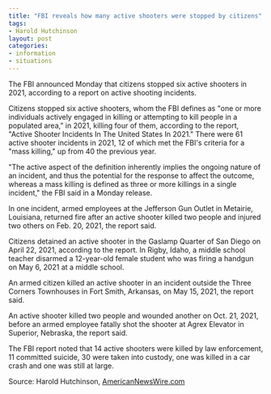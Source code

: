 ```yaml
---
title: "FBI reveals how many active shooters were stopped by citizens"
tags:
- Harold Hutchinson
layout: post
categories:
- information
- situations
---
```


The FBI announced Monday that citizens stopped six active shooters in 2021, according to a report on active shooting incidents.

Citizens stopped six active shooters, whom the FBI defines as "one or more individuals actively engaged in killing or attempting to kill people in a populated area," in 2021, killing four of them, according to the report, "Active Shooter Incidents In The United States In 2021." There were 61 active shooter incidents in 2021, 12 of which met the FBI's criteria for a "mass killing," up from 40 the previous year.

"The active aspect of the definition inherently implies the ongoing nature of an incident, and thus the potential for the response to affect the outcome, whereas a mass killing is defined as three or more killings in a single incident," the FBI said in a Monday release.

In one incident, armed employees at the Jefferson Gun Outlet in Metairie, Louisiana, returned fire after an active shooter killed two people and injured two others on Feb. 20, 2021, the report said.

Citizens detained an active shooter in the Gaslamp Quarter of San Diego on April 22, 2021, according to the report. In Rigby, Idaho, a middle school teacher disarmed a 12-year-old female student who was firing a handgun on May 6, 2021 at a middle school.

An armed citizen killed an active shooter in an incident outside the Three Corners Townhouses in Fort Smith, Arkansas, on May 15, 2021, the report said.

An active shooter killed two people and wounded another on Oct. 21, 2021, before an armed employee fatally shot the shooter at Agrex Elevator in Superior, Nebraska, the report said.

The FBI report noted that 14 active shooters were killed by law enforcement, 11 committed suicide, 30 were taken into custody, one was killed in a car crash and one was still at large.

Source: Harold Hutchinson, [AmericanNewsWire.com](https://americanwirenews.com/fbi-reveals-how-many-active-shooters-were-stopped-by-citizens/)
